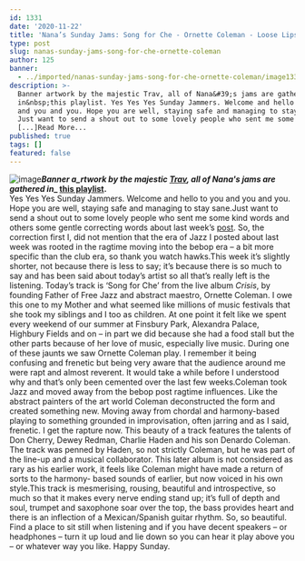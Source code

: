```yaml
---
id: 1331
date: '2020-11-22'
title: 'Nana’s Sunday Jams: Song for Che - Ornette Coleman - Loose Lips'
type: post
slug: nanas-sunday-jams-song-for-che-ornette-coleman
author: 125
banner:
  - ../imported/nanas-sunday-jams-song-for-che-ornette-coleman/image1331.jpeg
description: >-
  Banner artwork by the majestic Trav, all of Nana&#39;s jams are gathered
  in&nbsp;this playlist. Yes Yes Yes Sunday Jammers. Welcome and hello to you
  and you and you. Hope you are well, staying safe and managing to stay sane.
  Just want to send a shout out to some lovely people who sent me some kind
  [...]Read More...
published: true
tags: []
featured: false
---
```

![image](../../imported/nanas-sunday-jams-song-for-che-ornette-coleman/image1331.jpeg)**_Banner a_rtwork by the majestic [Trav](https://www.backdownwarchild.co.uk/), all of Nana's jams are gathered in__ [__this playlist__](https://open.spotify.com/playlist/12UoQ8ov5i6P8BIfm2lOjS?si=jarAn1CXSEuYB9vAxJidOg)__.__**  
Yes Yes Yes Sunday Jammers. Welcome and hello to you and you and you. Hope you are well, staying safe and managing to stay sane.Just want to send a shout out to some lovely people who sent me some kind words and others some gentle correcting words about last week’s [post](http://loose-lips.co.uk/blog/nanas-sunday-jams-patience-and-fortitude-valaida-snow). So, the correction first I, did not mention that the era of Jazz I posted about last week was rooted in the ragtime moving into the bebop era – a bit more specific than the club era, so thank you watch hawks.This week it’s slightly shorter, not because there is less to say; it’s because there is so much to say and has been said about today’s artist so all that’s really left is the listening. Today’s track is ‘Song for Che’ from the live album _Crisis_, by founding Father of Free Jazz and abstract maestro, Ornette Coleman. I owe this one to my Mother and what seemed like millions of music festivals that she took my siblings and I too as children. At one point it felt like we spent every weekend of our summer at Finsbury Park, Alexandra Palace, Highbury Fields and on – in part we did because she had a food stall but the other parts because of her love of music, especially live music. During one of these jaunts we saw Ornette Coleman play. I remember it being confusing and frenetic but being very aware that the audience around me were rapt and almost reverent. It would take a while before I understood why and that’s only been cemented over the last few weeks.Coleman took Jazz and moved away from the bebop post ragtime influences. Like the abstract painters of the art world Coleman deconstructed the form and created something new. Moving away from chordal and harmony-based playing to something grounded in improvisation, often jarring and as I said, frenetic. I get the rapture now. This beauty of a track features the talents of Don Cherry, Dewey Redman, Charlie Haden and his son Denardo Coleman. The track was penned by Haden, so not strictly Coleman, but he was part of the line-up and a musical collaborator. This later album is not considered as rary as his earlier work, it feels like Coleman might have made a return of sorts to the harmony- based sounds of earlier, but now voiced in his own style.This track is mesmerising, rousing, beautiful and introspective, so much so that it makes every nerve ending stand up; it’s full of depth and soul, trumpet and saxophone soar over the top, the bass provides heart and there is an inflection of a Mexican/Spanish guitar rhythm. So, so beautiful. Find a place to sit still when listening and if you have decent speakers – or headphones – turn it up loud and lie down so you can hear it play above you – or whatever way you like. Happy Sunday.